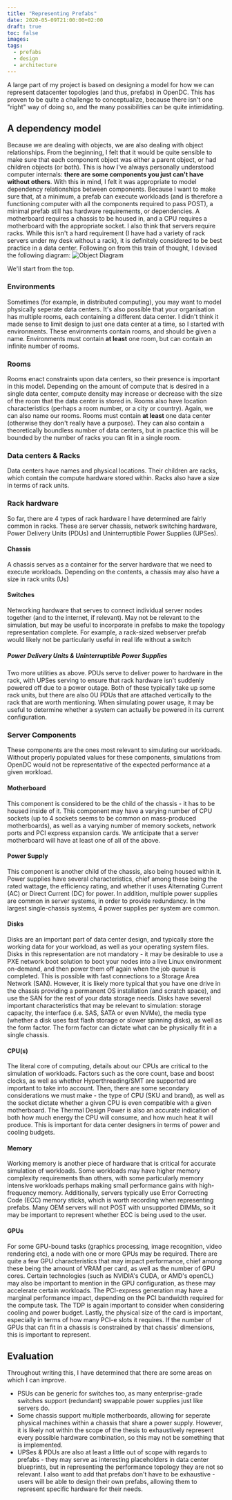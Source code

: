 ```yaml
---
title: "Representing Prefabs"
date: 2020-05-09T21:00:00+02:00
draft: true
toc: false
images:
tags:
  - prefabs
  - design
  - architecture
---
```


A large part of my project is based on designing a model for how we can represent datacenter topologies (and thus, prefabs) in OpenDC. This has proven to be quite a challenge to conceptualize, because there isn't one "right" way of doing so, and the many possibilities can be quite intimidating.

## A dependency model
Because we are dealing with objects, we are also dealing with object relationships. From the beginning, I felt that it would be quite sensible to make sure that each component object was either a parent object, or had children objects (or both). This is how I've always personally understood computer internals: **there are some components you just can't have without others**. With this in mind, I felt it was appropriate to model dependency relationships between components.
Because I want to make sure that, at a minimum, a prefab can execute workloads (and is therefore a functioning computer with all the components required to pass POST), a minimal prefab still has hardware requirements, or dependencies. A motherboard requires a chassis to be housed in, and a CPU requires a motherboard with the appropriate socket. I also think that servers require racks. While this isn't a hard requirement (I have had a variety of rack servers under my desk without a rack), it is definitely considered to be best practice in a data center. Following on from this train of thought, I devised the following diagram:
![Object Diagram](/images/prefab-objects.jpg)


We'll start from the top.
### Environments
Sometimes (for example, in distributed computing), you may want to model physically seperate data centers. It's also possible that your organisation has multiple rooms, each containing a different data center. I didn't think it made sense to limit design to just one data center at a time, so I started with environments. These environments contain rooms, and should be given a name.
Environments must contain **at least** one room, but can contain an infinite number of rooms.
### Rooms
Rooms enact constraints upon data centers, so their presence is important in this model. Depending on the amount of compute that is desired in a single data center, compute density may increase or decrease with the size of the room that the data center is stored in. 
Rooms also have location characteristics (perhaps a room number, or a city or country). Again, we can also name our rooms.
Rooms must contain **at least** one data center (otherwise they don't really have a purpose). They can also contain a theoretically boundless number of data centers, but in practice this will be bounded by the number of racks you can fit in a single room.
### Data centers & Racks
Data centers have names and physical locations. Their children are racks, which contain the compute hardware stored within. Racks also have a size in terms of rack units.
### Rack hardware
So far, there are 4 types of rack hardware I have determined are fairly common in racks. These are server chassis, network switching hardware, Power Delivery Units (PDUs) and Uninterruptible Power Supplies (UPSes).
#### Chassis
A chassis serves as a container for the server hardware that we need to execute workloads. Depending on the contents, a chassis may also have a size in rack units (Us)
#### Switches
Networking hardware that serves to connect individual server nodes together (and to the internet, if relevant). May not be relevant to the simulation, but may be useful to incorporate in prefabs to make the topology representation complete. For example, a rack-sized webserver prefab would likely not be particularly useful in real life without a switch
##### Power Delivery Units & Uninterruptible Power Supplies
Two more utilities as above. PDUs serve to deliver power to hardware in the rack, with UPSes serving to ensure that rack hardware isn't suddenly powered off due to a power outage. Both of these typically take up some rack units, but there are also 0U PDUs that are attached vertically to the rack that are worth mentioning. When simulating power usage, it may be useful to determine whether a system can actually be powered in its current configuration.
### Server Components
These components are the ones most relevant to simulating our workloads. Without properly populated values for these components, simulations from OpenDC would not be representative of the expected performance at a given workload.
#### Motherboard
This component is considered to be the child of the chassis - it has to be housed inside of it. This component may have a varying number of CPU sockets (up to 4 sockets seems to be common on mass-produced motherboards), as well as a varying number of memory sockets, network ports and PCI express expansion cards. We anticipate that a server motherboard will have at least one of all of the above.
#### Power Supply
This component is another child of the chassis, also being housed within it. Power supplies have several characteristics, chief among these being the rated wattage, the efficiency rating, and whether it uses Alternating Current (AC) or Direct Current (DC) for power.
In addition, multiple power supplies are common in server systems, in order to provide redundancy. In the largest single-chassis systems, 4 power supplies per system are common.
#### Disks
Disks are an important part of data center design, and typically store the working data for your workload, as well as your operating system files. Disks in this representation are not mandatory - it may be desirable to use a PXE network boot solution to boot your nodes into a live Linux environment on-demand, and then power them off again when the job queue is completed. This is possible with fast connections to a Storage Area Network (SAN). However, it is likely more typical that you have one drive in the chassis providing a permanent OS installation (and scratch space), and use the SAN for the rest of your data storage needs.
Disks have several important characteristics that may be relevant to simulation: storage capacity, the interface (i.e. SAS, SATA or even NVMe), the media type (whether a disk uses fast flash storage or slower spinning disks), as well as the form factor. The form factor can dictate what can be physically fit in a single chassis.
#### CPU(s)
The literal core of computing, details about our CPUs are critical to the simulation of workloads. Factors such as the core count, base and boost clocks, as well as whether Hyperthreading/SMT are supported are important to take into account. Then, there are some secondary considerations we must make - the type of CPU (SKU and brand), as well as the socket dictate whether a given CPU is even compatible with a given motherboard. The Thermal Design Power is also an accurate indication of both how much energy the CPU will consume, and how much heat it will produce. This is important for data center designers in terms of power and cooling budgets.
#### Memory
Working memory is another piece of hardware that is critical for accurate simulation of workloads. Some workloads may have higher memory complexity requirements than others, with some particularly memory intensive workloads perhaps making small performance gains with high-frequency memory. Additionally, servers typically use Error Correcting Code (ECC) memory sticks, which is worth recording when representing prefabs. Many OEM servers will not POST with unsupported DIMMs, so it may be important to represent whether ECC is being used to the user.
#### GPUs
For some GPU-bound tasks (graphics processing, image recognition, video rendering etc), a node with one or more GPUs may be required. There are quite a few GPU characteristics that may impact performance, chief among these being the amount of VRAM per card, as well as the number of GPU cores. Certain technologies (such as NVIDIA's CUDA, or AMD's openCL) may also be important to mention in the GPU configuration, as these may accelerate certain workloads.
The PCI-express generation may have a marginal performance impact, depending on the PCI bandwidth required for the compute task. The TDP is again important to consider when considering cooling and power budget. Lastly, the physical size of the card is important, especially in terms of how many PCI-e slots it requires. If the number of GPUs that can fit in a chassis is constrained by that chassis' dimensions, this is important to represent.

## Evaluation
Throughout writing this, I have determined that there are some areas on which I can improve.
* PSUs can be generic for switches too, as many enterprise-grade switches support (redundant) swappable power supplies just like servers do.
* Some chassis support multiple motherboards, allowing for seperate physical machines within a chassis that share a power supply. However, it is likely not within the scope of the thesis to exhaustively represent every possible hardware combination, so this may not be something that is implemented.
* UPSes & PDUs are also at least a little out of scope with regards to prefabs - they may serve as interesting placeholders in data center blueprints, but in representing the performance topology they are not so relevant. 
I also want to add that prefabs don't have to be exhaustive - users will be able to design their own prefabs, allowing them to represent specific hardware for their needs.